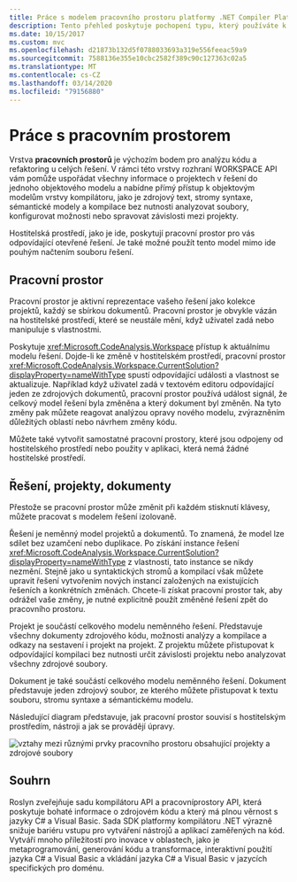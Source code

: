 ```yaml
---
title: Práce s modelem pracovního prostoru platformy .NET Compiler Platform SDK
description: Tento přehled poskytuje pochopení typu, který používáte k dotazování a manipulaci s pracovním prostorem a projekty pro váš kód.
ms.date: 10/15/2017
ms.custom: mvc
ms.openlocfilehash: d21873b132d5f0788033693a319e556feeac59a9
ms.sourcegitcommit: 7588136e355e10cbc2582f389c90c127363c02a5
ms.translationtype: MT
ms.contentlocale: cs-CZ
ms.lasthandoff: 03/14/2020
ms.locfileid: "79156880"
---
```

# <a name="work-with-a-workspace"></a>Práce s pracovním prostorem

Vrstva **pracovních prostorů** je výchozím bodem pro analýzu kódu a refaktoring u celých řešení. V rámci této vrstvy rozhraní WORKSPACE API vám pomůže uspořádat všechny informace o projektech v řešení do jednoho objektového modelu a nabídne přímý přístup k objektovým modelům vrstvy kompilátoru, jako je zdrojový text, stromy syntaxe, sémantické modely a kompilace bez nutnosti analyzovat soubory, konfigurovat možnosti nebo spravovat závislosti mezi projekty.

Hostitelská prostředí, jako je ide, poskytují pracovní prostor pro vás odpovídající otevřené řešení. Je také možné použít tento model mimo ide pouhým načtením souboru řešení.

## <a name="workspace"></a>Pracovní prostor

Pracovní prostor je aktivní reprezentace vašeho řešení jako kolekce projektů, každý se sbírkou dokumentů. Pracovní prostor je obvykle vázán na hostitelské prostředí, které se neustále mění, když uživatel zadá nebo manipuluje s vlastnostmi.

Poskytuje <xref:Microsoft.CodeAnalysis.Workspace> přístup k aktuálnímu modelu řešení. Dojde-li ke změně v hostitelském prostředí, pracovní prostor <xref:Microsoft.CodeAnalysis.Workspace.CurrentSolution?displayProperty=nameWithType> spustí odpovídající události a vlastnost se aktualizuje. Například když uživatel zadá v textovém editoru odpovídající jeden ze zdrojových dokumentů, pracovní prostor používá událost signál, že celkový model řešení byla změněna a který dokument byl změněn. Na tyto změny pak můžete reagovat analýzou opravy nového modelu, zvýrazněním důležitých oblastí nebo návrhem změny kódu.

Můžete také vytvořit samostatné pracovní prostory, které jsou odpojeny od hostitelského prostředí nebo použity v aplikaci, která nemá žádné hostitelské prostředí.

## <a name="solutions-projects-documents"></a>Řešení, projekty, dokumenty

Přestože se pracovní prostor může změnit při každém stisknutí klávesy, můžete pracovat s modelem řešení izolovaně.

Řešení je neměnný model projektů a dokumentů. To znamená, že model lze sdílet bez uzamčení nebo duplikace. Po získání instance řešení <xref:Microsoft.CodeAnalysis.Workspace.CurrentSolution?displayProperty=nameWithType> z vlastnosti, tato instance se nikdy nezmění. Stejně jako u syntaktických stromů a kompilací však můžete upravit řešení vytvořením nových instancí založených na existujících řešeních a konkrétních změnách. Chcete-li získat pracovní prostor tak, aby odrážel vaše změny, je nutné explicitně použít změněné řešení zpět do pracovního prostoru.

Projekt je součástí celkového modelu neměnného řešení. Představuje všechny dokumenty zdrojového kódu, možnosti analýzy a kompilace a odkazy na sestavení i projekt na projekt. Z projektu můžete přistupovat k odpovídající kompilaci bez nutnosti určit závislosti projektu nebo analyzovat všechny zdrojové soubory.

Dokument je také součástí celkového modelu neměnného řešení. Dokument představuje jeden zdrojový soubor, ze kterého můžete přistupovat k textu souboru, stromu syntaxe a sémantickému modelu.

Následující diagram představuje, jak pracovní prostor souvisí s hostitelským prostředím, nástroji a jak se provádějí úpravy.

![vztahy mezi různými prvky pracovního prostoru obsahující projekty a zdrojové soubory](media/work-with-workspace/workspace-obj-relations.png)

## <a name="summary"></a>Souhrn

Roslyn zveřejňuje sadu kompilátoru API a pracovníprostory API, která poskytuje bohaté informace o zdrojovém kódu a který má plnou věrnost s jazyky C# a Visual Basic.  Sada SDK platformy kompilátoru .NET výrazně snižuje bariéru vstupu pro vytváření nástrojů a aplikací zaměřených na kód. Vytváří mnoho příležitostí pro inovace v oblastech, jako je metaprogramování, generování kódu a transformace, interaktivní použití jazyka C# a Visual Basic a vkládání jazyka C# a Visual Basic v jazycích specifických pro doménu.  
